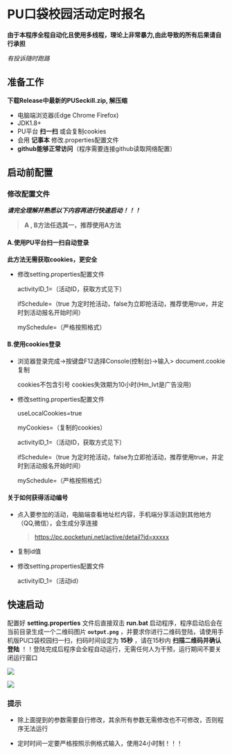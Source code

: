 # PU口袋校园活动定时报名

**由于本程序全程自动化且使用多线程，理论上非常暴力,由此导致的所有后果请自行承担**

*有投诉随时跑路*

## 准备工作

**下载Release中最新的PUSeckill.zip, 解压缩**

- 电脑端浏览器(Edge Chrome Firefox)
- JDK1.8+
- PU平台 **扫一扫** 或会复制cookies
- 会用 **记事本** 修改.properties配置文件
- **github能够正常访问**（程序需要连接github读取网络配置）

## 启动前配置

### 修改配置文件

***请完全理解并熟悉以下内容再进行快速启动！！！***

> **A , B方法任选其一，推荐使用A方法**

#### A.使用PU平台扫一扫自动登录

**此方法无需获取cookies，更安全**

- 修改setting.properties配置文件
  
  activityID_1=（活动ID，获取方式见下）
  
  ifSchedule=（true 为定时抢活动，false为立即抢活动，推荐使用true，并定时到活动报名开始时间）
  
  mySchedule=（严格按照格式）

#### B.使用cookies登录

- 浏览器登录完成->按键盘F12选择Console(控制台)->输入> document.cookie复制
  
  cookies不包含引号 cookies失效期为10小时(Hm_lvt是广告没用)

- 修改setting.properties配置文件
  
  useLocalCookies=true
  
  myCookies=（复制的cookies）
  
  activityID_1=（活动ID，获取方式见下）
  
  ifSchedule=（true 为定时抢活动，false为立即抢活动，推荐使用true，并定时到活动报名开始时间）
  
  mySchedule=（严格按照格式）

#### 关于如何获得活动编号

- 点入要参加的活动，电脑端查看地址栏内容，手机端分享活动到其他地方（QQ,微信），会生成分享连接
  
  > https://pc.pocketuni.net/active/detail?id=xxxxx

- 复制id值

- 修改setting.properties配置文件
  
  activityID_1=（活动id）

## 快速启动

配置好 **setting.properties** 文件后直接双击 **run.bat** 启动程序，程序启动后会在当前目录生成一个二维码图片 **`output.png`** ，并要求你进行二维码登陆，请使用手机版PU口袋校园扫一扫，扫码时间设定为 **15秒** ，请在15秒内 **扫描二维码并确认登陆** ！！登陆完成后程序会全程自动运行，无需任何人为干预，运行期间不要关闭运行窗口

![](https://cdn.jsdelivr.net/gh/Cey1anze/Blog_Images@main/pic/202310052210894.png)

![](https://cdn.jsdelivr.net/gh/Cey1anze/Blog_Images@main/pic/202310052211102.png)

### 提示

- 除上面提到的参数需要自行修改，其余所有参数无需修改也不可修改，否则程序无法运行

- 定时时间一定要严格按照示例格式输入，使用24小时制！！！
